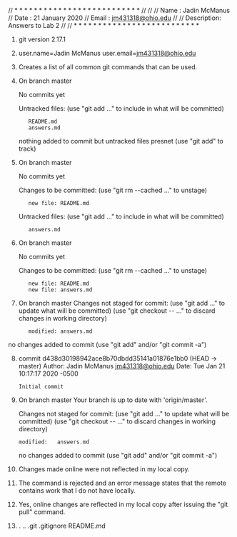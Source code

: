 // * * * * * * * * * * * * * * * * * * * * * * * * * *
// 
// 
//   Name  :   Jadin McManus
//   Date  :   21 January 2020
//   Email :   jm431318@ohio.edu
//
//   Description: Answers to Lab 2
// 
// * * * * * * * * * * * * * * * * * * * * * * * * * *

1. git version 2.17.1

2. user.name=Jadin McManus
   user.email=jm431318@ohio.edu

3. Creates a list of all common git commands that can be used.

4. On branch master

   No commits yet

   Untracked files:
     (use "git add <file>..." to include in what will be committed)

          README.md
          answers.md

   nothing added to commit but untracked files presnet (use "git add" to track)

5. On branch master

   No commits yet

   Changes to be committed:
     (use "git rm --cached <file>..." to unstage)

          new file: README.md

   Untracked files:
     (use "git add <file>..." to include in what will be committed)

          answers.md

6. On branch master

   No commits yet

   Changes to be committed:
     (use "git rm --cached <file>..." to unstage)

          new file: README.md
          new file: answers.md

7. On branch master
   Changes not staged for commit:
     (use "git add <file>..." to update what will be committed)
     (use "git checkout -- <file>..." to discard changes in working directory)

          modified: answers.md

no changes added to commit (use "git add" and/or "git commit -a")

8. commit d438d30198942ace8b70dbdd35141a01876e1bb0 (HEAD -> master)
   Author: Jadin McManus <jm431318@ohio.edu>
   Date:   Tue Jan 21 10:17:17 2020 -0500

       Initial commit

9. On branch master
   Your branch is up to date with 'origin/master'.

   Changes not staged for commit:
     (use "git add <file>..." to update what will be committed)
     (use "git checkout -- <file>..." to discard changes in working directory)

	   modified:   answers.md

   no changes added to commit (use "git add" and/or "git commit -a")

10. Changes made online were not reflected in my local copy.

11. The command is rejected and an error message states that the remote contains work that I do not have locally.

12. Yes, online changes are reflected in my local copy after issuing the "git pull" command.

13. .  ..  .git  .gitignore  README.md


